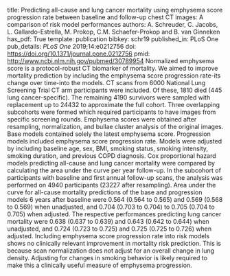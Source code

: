 title: Predicting all-cause and lung cancer mortality using emphysema score progression rate between baseline and follow-up chest CT images: A comparison of risk model performances
authors: A. Schreuder, C. Jacobs, L. Gallardo-Estrella, M. Prokop, C.M. Schaefer-Prokop and B. van Ginneken
has_pdf: True
template: publication
bibkey: schr19
published_in: PLoS One
pub_details: <i>PLoS One</i> 2019;14:e0212756
doi: https://doi.org/10.1371/journal.pone.0212756
pmid: http://www.ncbi.nlm.nih.gov/pubmed/30789954
Normalized emphysema score is a protocol-robust CT biomarker of mortality. We aimed to improve mortality prediction by including the emphysema score progression rate-its change over time-into the models. CT scans from 6000 National Lung Screening Trial CT arm participants were included. Of these, 1810 died (445 lung cancer-specific). The remaining 4190 survivors were sampled with replacement up to 24432 to approximate the full cohort. Three overlapping subcohorts were formed which required participants to have images from specific screening rounds. Emphysema scores were obtained after resampling, normalization, and bullae cluster analysis of the original images. Base models contained solely the latest emphysema score. Progression models included emphysema score progression rate. Models were adjusted by including baseline age, sex, BMI, smoking status, smoking intensity, smoking duration, and previous COPD diagnosis. Cox proportional hazard models predicting all-cause and lung cancer mortality were compared by calculating the area under the curve per year follow-up. In the subcohort of participants with baseline and first annual follow-up scans, the analysis was performed on 4940 participants (23227 after resampling). Area under the curve for all-cause mortality predictions of the base and progression models 6 years after baseline were 0.564 (0.564 to 0.565) and 0.569 (0.568 to 0.569) when unadjusted, and 0.704 (0.703 to 0.704) to 0.705 (0.704 to 0.705) when adjusted. The respective performances predicting lung cancer mortality were 0.638 (0.637 to 0.639) and 0.643 (0.642 to 0.644) when unadjusted, and 0.724 (0.723 to 0.725) and 0.725 (0.725 to 0.726) when adjusted. Including emphysema score progression rate into risk models shows no clinically relevant improvement in mortality risk prediction. This is because scan normalization does not adjust for an overall change in lung density. Adjusting for changes in smoking behavior is likely required to make this a clinically useful measure of emphysema progression.

